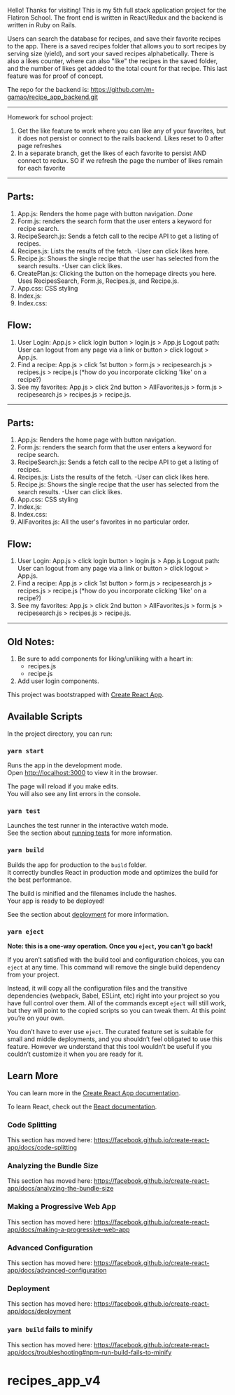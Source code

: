 Hello! Thanks for visiting!
This is my 5th full stack application project for the Flatiron School.
The front end is written in React/Redux and the backend is written in Ruby on Rails.

Users can search the database for recipes, and save their favorite recipes to the app.
There is a saved recipes folder that allows you to sort recipes by serving size (yield),
and sort your saved recipes alphabetically. There is also a likes counter, where can also "like" the recipes in the saved folder, and the number of likes get added to the total count for that recipe.
This last feature was for proof of concept.

The repo for the backend is: https://github.com/m-gamao/recipe_app_backend.git

---

Homework for school project:

1. Get the like feature to work where you can like any of your favorites, but it does not persist or connect to the rails backend. Likes reset to 0 after page refreshes
2. In a separate branch, get the likes of each favorite to persist AND connect to redux. SO if we refresh the page the number of likes remain for each favorite

---

## Parts:

1. App.js: Renders the home page with button navigation. _Done_
2. Form.js: renders the search form that the user enters a keyword for recipe search.
3. RecipeSearch.js: Sends a fetch call to the recipe API to get a listing of recipes.
4. Recipes.js: Lists the results of the fetch.
   -User can click likes here.
5. Recipe.js: Shows the single recipe that the user has selected from the search results.
   -User can click likes.
6. CreatePlan.js: Clicking the button on the homepage directs you here. Uses RecipesSearch,
   Form.js, Recipes.js, and Recipe.js.
7. App.css: CSS styling
8. Index.js:
9. Index.css:

## Flow:

1. User Login: App.js > click login button > login.js > App.js
   Logout path: User can logout from any page via a link or button > click logout > App.js.
2. Find a recipe: App.js > click 1st button > form.js > recipesearch.js > recipes.js > recipe.js (\*how do you incorporate clicking 'like' on a recipe?)
3. See my favorites: App.js > click 2nd button > AllFavorites.js > form.js > recipesearch.js > recipes.js > recipe.js.

---

## Parts:

1. App.js: Renders the home page with button navigation.
2. Form.js: renders the search form that the user enters a keyword for recipe search.
3. RecipeSearch.js: Sends a fetch call to the recipe API to get a listing of recipes.
4. Recipes.js: Lists the results of the fetch.
   -User can click likes here.
5. Recipe.js: Shows the single recipe that the user has selected from the search results.
   -User can click likes.
6. App.css: CSS styling
7. Index.js:
8. Index.css:
9. AllFavorites.js: All the user's favorites in no particular order.

## Flow:

1. User Login: App.js > click login button > login.js > App.js
   Logout path: User can logout from any page via a link or button > click logout > App.js.
2. Find a recipe: App.js > click 1st button > form.js > recipesearch.js > recipes.js > recipe.js (\*how do you incorporate clicking 'like' on a recipe?)
3. See my favorites: App.js > click 2nd button > AllFavorites.js > form.js > recipesearch.js > recipes.js > recipe.js.

---

## Old Notes:

1. Be sure to add components for liking/unliking with a heart in:
   - recipes.js
   - recipe.js
2. Add user login components.

This project was bootstrapped with [Create React App](https://github.com/facebook/create-react-app).

## Available Scripts

In the project directory, you can run:

### `yarn start`

Runs the app in the development mode.<br />
Open [http://localhost:3000](http://localhost:3000) to view it in the browser.

The page will reload if you make edits.<br />
You will also see any lint errors in the console.

### `yarn test`

Launches the test runner in the interactive watch mode.<br />
See the section about [running tests](https://facebook.github.io/create-react-app/docs/running-tests) for more information.

### `yarn build`

Builds the app for production to the `build` folder.<br />
It correctly bundles React in production mode and optimizes the build for the best performance.

The build is minified and the filenames include the hashes.<br />
Your app is ready to be deployed!

See the section about [deployment](https://facebook.github.io/create-react-app/docs/deployment) for more information.

### `yarn eject`

**Note: this is a one-way operation. Once you `eject`, you can’t go back!**

If you aren’t satisfied with the build tool and configuration choices, you can `eject` at any time. This command will remove the single build dependency from your project.

Instead, it will copy all the configuration files and the transitive dependencies (webpack, Babel, ESLint, etc) right into your project so you have full control over them. All of the commands except `eject` will still work, but they will point to the copied scripts so you can tweak them. At this point you’re on your own.

You don’t have to ever use `eject`. The curated feature set is suitable for small and middle deployments, and you shouldn’t feel obligated to use this feature. However we understand that this tool wouldn’t be useful if you couldn’t customize it when you are ready for it.

## Learn More

You can learn more in the [Create React App documentation](https://facebook.github.io/create-react-app/docs/getting-started).

To learn React, check out the [React documentation](https://reactjs.org/).

### Code Splitting

This section has moved here: https://facebook.github.io/create-react-app/docs/code-splitting

### Analyzing the Bundle Size

This section has moved here: https://facebook.github.io/create-react-app/docs/analyzing-the-bundle-size

### Making a Progressive Web App

This section has moved here: https://facebook.github.io/create-react-app/docs/making-a-progressive-web-app

### Advanced Configuration

This section has moved here: https://facebook.github.io/create-react-app/docs/advanced-configuration

### Deployment

This section has moved here: https://facebook.github.io/create-react-app/docs/deployment

### `yarn build` fails to minify

This section has moved here: https://facebook.github.io/create-react-app/docs/troubleshooting#npm-run-build-fails-to-minify

# recipes_app_v4
